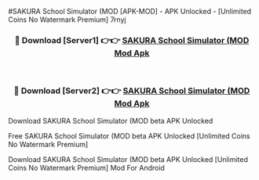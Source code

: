 #SAKURA School Simulator (MOD [APK-MOD] - APK Unlocked - [Unlimited Coins No Watermark Premium] 7rnyj



<div align="center">

<h3>🔴 Download [Server1] 👉👉 <a href="https://momento.my/?title=SAKURA_School_Simulator_(MOD">SAKURA School Simulator (MOD Mod Apk</a></h3><br>

<h3>🔴 Download [Server2] 👉👉 <a href="https://momento.my/?title=SAKURA_School_Simulator_(MOD">SAKURA School Simulator (MOD Mod Apk</a></h3>
</div>



Download SAKURA School Simulator (MOD beta APK Unlocked

Free SAKURA School Simulator (MOD beta APK Unlocked [Unlimited Coins No Watermark Premium]

Download SAKURA School Simulator (MOD beta APK Unlocked [Unlimited Coins No Watermark Premium] Mod For Android
